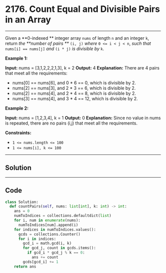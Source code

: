 # 2176. Count Equal and Divisible Pairs in an Array

---

Given a **0-indexed ** integer array `nums` of length `n` and an integer `k`, return _the **number of pairs **_ `(i, j)` _where_ `0 <= i < j < n`, _such that_ `nums[i] == nums[j]` _and_ `(i * j)` _is divisible by_ `k`. 

 

**Example 1:**


**Input:** nums = [3,1,2,2,2,1,3], k = 2
**Output:** 4
**Explanation:**
There are 4 pairs that meet all the requirements:
- nums[0] == nums[6], and 0 * 6 == 0, which is divisible by 2.
- nums[2] == nums[3], and 2 * 3 == 6, which is divisible by 2.
- nums[2] == nums[4], and 2 * 4 == 8, which is divisible by 2.
- nums[3] == nums[4], and 3 * 4 == 12, which is divisible by 2.


**Example 2:**


**Input:** nums = [1,2,3,4], k = 1
**Output:** 0
**Explanation:** Since no value in nums is repeated, there are no pairs (i,j) that meet all the requirements.


 

**Constraints:**

  * `1 <= nums.length <= 100`
  * `1 <= nums[i], k <= 100`

---

## Solution



---

## Code
```python
class Solution:
  def countPairs(self, nums: list[int], k: int) -> int:
    ans = 0
    numToIndices = collections.defaultdict(list)
    for i, num in enumerate(nums):
      numToIndices[num].append(i)
    for indices in numToIndices.values():
      gcds = collections.Counter()
      for i in indices:
        gcd_i = math.gcd(i, k)
        for gcd_j, count in gcds.items():
          if gcd_i * gcd_j % k == 0:
            ans += count
        gcds[gcd_i] += 1
    return ans
```
